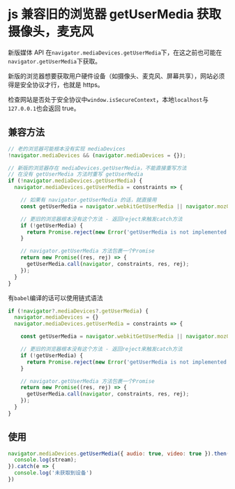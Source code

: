 # js 兼容旧的浏览器 getUserMedia 获取摄像头，麦克风 

新版媒体 API 在`navigator.mediaDevices.getUserMedia`下，在这之前也可能在`navigator.getUserMedia`下获取。

新版的浏览器想要获取用户硬件设备（如摄像头、麦克风、屏幕共享），网站必须得是安全协议才行，也就是 https。

检查网站是否处于安全协议中`window.isSecureContext`，本地`localhost`与`127.0.0.1`也会返回 true。

## 兼容方法
```js
// 老的浏览器可能根本没有实现 mediaDevices
!navigator.mediaDevices && (navigator.mediaDevices = {});

// 新版的浏览器存在 mediaDevices.getUserMedia，不能直接重写方法
// 在没有 getUserMedia 方法时重写 getUserMedia
if (!navigator.mediaDevices.getUserMedia) {
  navigator.mediaDevices.getUserMedia = constraints => {

    // 如果有 navigator.getUserMedia 的话，就直接用
    const getUserMedia = navigator.webkitGetUserMedia || navigator.mozGetUserMedia;

    // 更旧的浏览器根本没有这个方法 - 返回reject来触发catch方法
    if (!getUserMedia) {
      return Promise.reject(new Error('getUserMedia is not implemented in this browser'));
    }

    // navigator.getUserMedia 方法包裹一个Promise
    return new Promise((res, rej) => {
      getUserMedia.call(navigator, constraints, res, rej);
    });
  }
}
```

有`babel`编译的话可以使用链式语法
```js
if (!navigator?.mediaDevices?.getUserMedia) {
  navigator.mediaDevices = {}
  navigator.mediaDevices.getUserMedia = constraints => {

    const getUserMedia = navigator.webkitGetUserMedia || navigator.mozGetUserMedia;

    // 更旧的浏览器根本没有这个方法 - 返回reject来触发catch方法
    if (!getUserMedia) {
      return Promise.reject(new Error('getUserMedia is not implemented in this browser'));
    }

    // navigator.getUserMedia 方法包裹一个Promise
    return new Promise((res, rej) => {
      getUserMedia.call(navigator, constraints, res, rej);
    });
  }
}
```

## 使用
```js
navigator.mediaDevices.getUserMedia({ audio: true, video: true }).then(stream => {
  console.log(stream);
}).catch(e => {
  console.log('未获取到设备')
})
```

